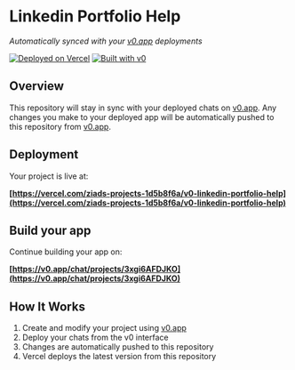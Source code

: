 # Linkedin Portfolio Help

*Automatically synced with your [v0.app](https://v0.app) deployments*

[![Deployed on Vercel](https://img.shields.io/badge/Deployed%20on-Vercel-black?style=for-the-badge&logo=vercel)](https://vercel.com/ziads-projects-1d5b8f6a/v0-linkedin-portfolio-help)
[![Built with v0](https://img.shields.io/badge/Built%20with-v0.app-black?style=for-the-badge)](https://v0.app/chat/projects/3xgi6AFDJKO)

## Overview

This repository will stay in sync with your deployed chats on [v0.app](https://v0.app).
Any changes you make to your deployed app will be automatically pushed to this repository from [v0.app](https://v0.app).

## Deployment

Your project is live at:

**[https://vercel.com/ziads-projects-1d5b8f6a/v0-linkedin-portfolio-help](https://vercel.com/ziads-projects-1d5b8f6a/v0-linkedin-portfolio-help)**

## Build your app

Continue building your app on:

**[https://v0.app/chat/projects/3xgi6AFDJKO](https://v0.app/chat/projects/3xgi6AFDJKO)**

## How It Works

1. Create and modify your project using [v0.app](https://v0.app)
2. Deploy your chats from the v0 interface
3. Changes are automatically pushed to this repository
4. Vercel deploys the latest version from this repository
